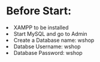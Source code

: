 <h1>Before Start:</h1>

<li>XAMPP to be installed</li>
<li>Start MySQL and go to Admin</li>
<li>Create a Database name: wshop</li>
<li>Databse Username: wshop</li>
<li>Database Password: wshop</li>
